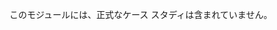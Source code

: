 ﻿---
casestudy:
    title: '正式なケース スタディはありません'
    module: 'ログの記録と監視ソリューション'
---
このモジュールには、正式なケース スタディは含まれていません。 
